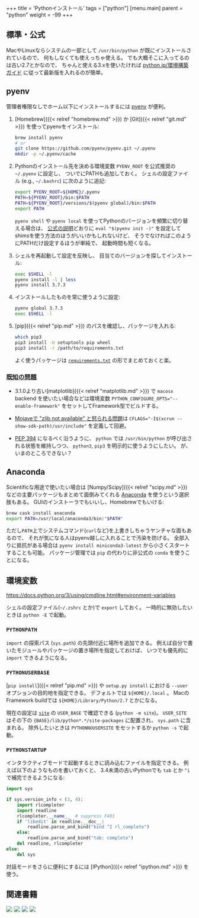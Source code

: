 +++
title = 'Pythonインストール'
tags = ["python"]
[menu.main]
  parent = "python"
  weight = -99
+++

## 標準・公式

MacやLinuxならシステムの一部として
`/usr/bin/python` が既にインストールされているので、
何もしなくても使えっちゃ使える。
でも大概そこに入ってるのは古い2.7とかなので、
ちゃんと使える3.xを使いたければ
[python.jp/環境構築ガイド](https://www.python.jp/install/install.html)
に従って最新版を入れるのが簡単。


## pyenv

管理者権限なしでホーム以下にインストールするには
[pyenv](https://github.com/pyenv/pyenv)
が便利。

1.  [Homebrew]({{< relref "homebrew.md" >}}) か
    [Git]({{< relref "git.md" >}}) を使ってpyenvをインストール:

    ```sh
    brew install pyenv
    # or
    git clone https://github.com/pyenv/pyenv.git ~/.pyenv
    mkdir -p ~/.pyenv/cache
    ```

1.  Pythonのインストール先を決める環境変数
    `PYENV_ROOT` を公式推奨の `~/.pyenv` に設定し、
    ついでにPATHも追加しておく。
    シェルの設定ファイル (e.g., `~/.bashrc`) に次のように追記:

    ```sh
    export PYENV_ROOT=${HOME}/.pyenv
    PATH=${PYENV_ROOT}/bin:$PATH
    PATH=${PYENV_ROOT}/versions/$(pyenv global)/bin:$PATH
    export PATH
    ```

    `pyenv shell` や `pyenv local`
    を使ってPythonのバージョンを頻繁に切り替える場合は、
    [公式の説明](https://github.com/pyenv/pyenv#installation)どおりに
    `eval "$(pyenv init -)"`
    を設定してshimsを使う方法のほうがいいかもしれないけど、
    そうでなければこのようにPATHだけ設定するほうが単純で、
    起動時間も短くなる。

1.  シェルを再起動して設定を反映し、
    目当てのバージョンを探してインストール:

    ```sh
    exec $SHELL -l
    pyenv install -l | less
    pyenv install 3.7.3
    ```

1.  インストールしたものを常に使うように設定:

    ```sh
    pyenv global 3.7.3
    exec $SHELL -l
    ```

1.  [pip]({{< relref "pip.md" >}}) のパスを確認し、パッケージを入れる:

    ```sh
    which pip3
    pip3 install -U setuptools pip wheel
    pip3 install -r /path/to/requirements.txt
    ```

    よく使うパッケージは
    [`requirements.txt`](https://github.com/heavywatal/dotfiles/blob/master/.config/python/requirements.txt)
    の形でまとめておくと楽。


### [既知の問題](https://github.com/pyenv/pyenv/wiki/Common-build-problems)

-   3.1.0より古い[matplotlib]({{< relref "matplotlib.md" >}}) で
    `macosx` backend を使いたい場合などは環境変数
    `PYTHON_CONFIGURE_OPTS="--enable-framework"`
    をセットしてFramework型でビルドする。

-   [Mojaveで "zlib not available" と怒られる問題](https://github.com/pyenv/pyenv/issues/1219)は
    `CFLAGS="-I$(xcrun --show-sdk-path)/usr/include"` を定義して回避。

-   [PEP 394](https://www.python.org/dev/peps/pep-0394/)
    になるべく沿うように、
    `python` では `/usr/bin/python` が呼び出される状態を維持しつつ、
    `python3`, `pip3` を明示的に使うようにしたい。
    が、いまのところできない？


## Anaconda

Scientificな用途で使いたい場合は
[Numpy/Scipy]({{< relref "scipy.md" >}})
などの主要パッケージもまとめて面倒みてくれる
[Anaconda](https://docs.continuum.io/anaconda/)
を使うという選択肢もある。
GUIのインストーラでもいいし、Homebrewでもいける:

```sh
brew cask install anaconda
export PATH=/usr/local/anaconda3/bin:"$PATH"
```

ただし`PATH`上でシステムコマンド(`curl`など)を上書きしちゃうヤンチャな面もあるので、
それが気になる人はpyenv越しに入れることで汚染を防げる。
全部入りに抵抗がある場合は
`pyenv install miniconda3-latest`
から小さくスタートすることも可能。
パッケージ管理では `pip` の代わりに非公式の `conda` を使うことになる。


## 環境変数

https://docs.python.org/3/using/cmdline.html#environment-variables

シェルの設定ファイル(`~/.zshrc` とか)で `export` しておく。
一時的に無効したいときは `python -E` で起動。

### `PYTHONPATH`

`import` の探索パス (`sys.path`) の先頭付近に場所を追加できる。
例えば自分で書いたモジュールやパッケージの置き場所を指定しておけば、
いつでも優先的に `import` できるようになる。


### `PYTHONUSERBASE`

[`pip install`]({{< relref "pip.md" >}}) や `setup.py install` における
`--user` オプションの目的地を指定できる。
デフォルトでは `${HOME}/.local` 。
MacのFramework buildでは `${HOME}/Library/Python/2.7` とかになる。

現在の設定は
[`site`](https://docs.python.org/3/library/site.html)
の `USER_BASE` で確認できる (`python -m site`)。
`USER_SITE` はその下の `{BASE}/lib/python*.*/site-packages` に配置され、
`sys.path` に含まれる。
除外したいときは `PYTHONNOUSERSITE` をセットするか `python -s` で起動。


### `PYTHONSTARTUP`

インタラクティブモードで起動するときに読み込むファイルを指定できる。
例えば以下のようなものを書いておくと、
3.4未満の古いPythonでも `tab` とか `^i` で補完できるようになる:

```py
import sys

if sys.version_info < (3, 4):
    import rlcompleter
    import readline
    rlcompleter.__name__  # suppress F401
    if 'libedit' in readline.__doc__:
        readline.parse_and_bind("bind ^I rl_complete")
    else:
        readline.parse_and_bind("tab: complete")
    del readline, rlcompleter
else:
    del sys
```

対話モードをさらに便利にするには [IPython]({{< relref "ipython.md" >}}) を使う。


## 関連書籍

<a href="https://www.amazon.co.jp/dp/479738946X/ref=as_li_ss_il?ie=UTF8&qid=1485612008&sr=8-6&keywords=python&linkCode=li3&tag=heavywatal-22&linkId=5ea5e48ecc83b9439f21406b6f57c062" target="_blank"><img border="0" src="//ws-fe.amazon-adsystem.com/widgets/q?_encoding=UTF8&ASIN=479738946X&Format=_SL250_&ID=AsinImage&MarketPlace=JP&ServiceVersion=20070822&WS=1&tag=heavywatal-22" ></a><img src="https://ir-jp.amazon-adsystem.com/e/ir?t=heavywatal-22&l=li3&o=9&a=479738946X" width="1" height="1" border="0" alt="" style="border:none !important; margin:0px !important;" />
<a href="https://www.amazon.co.jp/dp/487311845X/ref=as_li_ss_il?ie=UTF8&linkCode=li3&tag=heavywatal-22&linkId=72a416f5d10a9e84aaab4b3ee9613329&language=ja_JP" target="_blank"><img border="0" src="//ws-fe.amazon-adsystem.com/widgets/q?_encoding=UTF8&ASIN=487311845X&Format=_SL250_&ID=AsinImage&MarketPlace=JP&ServiceVersion=20070822&WS=1&tag=heavywatal-22&language=ja_JP" ></a><img src="https://ir-jp.amazon-adsystem.com/e/ir?t=heavywatal-22&language=ja_JP&l=li3&o=9&a=487311845X" width="1" height="1" border="0" alt="" style="border:none !important; margin:0px !important;" />
<a href="https://www.amazon.co.jp/dp/4873118417/ref=as_li_ss_il?ie=UTF8&linkCode=li3&tag=heavywatal-22&linkId=6b1a04ec880b6c730bd6e80273e30e9c&language=ja_JP" target="_blank"><img border="0" src="//ws-fe.amazon-adsystem.com/widgets/q?_encoding=UTF8&ASIN=4873118417&Format=_SL250_&ID=AsinImage&MarketPlace=JP&ServiceVersion=20070822&WS=1&tag=heavywatal-22&language=ja_JP" ></a><img src="https://ir-jp.amazon-adsystem.com/e/ir?t=heavywatal-22&language=ja_JP&l=li3&o=9&a=4873118417" width="1" height="1" border="0" alt="" style="border:none !important; margin:0px !important;" />
<a href="https://www.amazon.co.jp/dp/4873117488/ref=as_li_ss_il?ie=UTF8&linkCode=li3&tag=heavywatal-22&linkId=2181a50362009e68f507d44fc38716b4&language=ja_JP" target="_blank"><img border="0" src="//ws-fe.amazon-adsystem.com/widgets/q?_encoding=UTF8&ASIN=4873117488&Format=_SL250_&ID=AsinImage&MarketPlace=JP&ServiceVersion=20070822&WS=1&tag=heavywatal-22&language=ja_JP" ></a><img src="https://ir-jp.amazon-adsystem.com/e/ir?t=heavywatal-22&language=ja_JP&l=li3&o=9&a=4873117488" width="1" height="1" border="0" alt="" style="border:none !important; margin:0px !important;" />
